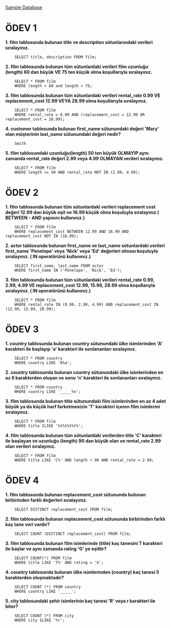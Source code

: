 [Sample Database](https://www.postgresqltutorial.com/postgresql-getting-started/postgresql-sample-database/)
# ÖDEV 1
**1. film tablosunda bulunan title ve description sütunlarındaki verileri sıralayınız.**

        SELECT title, description FROM film;

**2. film tablosunda bulunan tüm sütunlardaki verileri film uzunluğu (length) 60 dan büyük VE 75 ten küçük olma koşullarıyla sıralayınız.**

        SELECT * FROM film 
        WHERE length > 60 and length < 75;

**3. film tablosunda bulunan tüm sütunlardaki verileri rental_rate 0.99 VE replacement_cost 12.99 VEYA 28.99 olma koşullarıyla sıralayınız.**

        SELECT * FROM film 
        WHERE rental_rate = 0.99 AND (replacement_cost = 12.99 OR replacement_cost = 28.99);

**4. customer tablosunda bulunan first_name sütunundaki değeri 'Mary' olan müşterinin last_name sütunundaki değeri nedir?**
   
        Smith

**5. film tablosundaki uzunluğu(length) 50 ten büyük OLMAYIP aynı zamanda rental_rate değeri 2.99 veya 4.99 OLMAYAN verileri sıralayınız.**

        SELECT * FROM film 
        WHERE length <= 50 AND rental_rate NOT IN (2.99, 4.99);


# ÖDEV 2
**1. film tablosunda bulunan tüm sütunlardaki verileri replacement cost değeri 12.99 dan büyük eşit ve 16.99 küçük olma koşuluyla sıralayınız ( BETWEEN - AND yapısını kullanınız.)**

        SELECT * FROM film 
        WHERE replacement_cost BETWEEN 12.99 AND 16.99 AND replacement_cost NOT IN (16.99);
   
**2. actor tablosunda bulunan first_name ve last_name sütunlardaki verileri first_name 'Penelope' veya 'Nick' veya 'Ed' değerleri olması koşuluyla sıralayınız. ( IN operatörünü kullanınız.)**
  
        SELECT first_name, last_name FROM actor
        WHERE first_name IN ('Penelope', 'Nick', 'Ed');

**3. film tablosunda bulunan tüm sütunlardaki verileri rental_rate 0.99, 2.99, 4.99 VE replacement_cost 12.99, 15.99, 28.99 olma koşullarıyla sıralayınız. ( IN operatörünü kullanınız.)**
  
        SELECT * FROM film
        WHERE rental_rate IN (0.99, 2.99, 4.99) AND replacement_cost IN (12.99, 15.99, 28.99);

# ÖDEV 3
**1. country tablosunda bulunan country sütunundaki ülke isimlerinden 'A' karakteri ile başlayıp 'a' karakteri ile sonlananları sıralayınız.**

        SELECT * FROM country
        WHERE country LIKE 'A%a';

**2. country tablosunda bulunan country sütunundaki ülke isimlerinden en az 6 karakterden oluşan ve sonu 'n' karakteri ile sonlananları sıralayınız.**

        SELECT * FROM country
        WHERE country LIKE '_____%n';

**3. film tablosunda bulunan title sütunundaki film isimlerinden en az 4 adet büyük ya da küçük harf farketmesizin 'T' karakteri içeren film isimlerini sıralayınız.**

        SELECT * FROM film
        WHERE title ILIKE '%t%t%t%t%';

**4. film tablosunda bulunan tüm sütunlardaki verilerden title 'C' karakteri ile başlayan ve uzunluğu (length) 90 dan büyük olan ve rental_rate 2.99 olan verileri sıralayınız.**

        SELECT * FROM film
        WHERE title LIKE 'C%' AND length > 90 AND rental_rate = 2.99;

# ÖDEV 4

**1. film tablosunda bulunan replacement_cost sütununda bulunan birbirinden farklı değerleri sıralayınız.**

        SELECT DISTINCT replacement_cost FROM film;

**2. film tablosunda bulunan replacement_cost sütununda birbirinden farklı kaç tane veri vardır?**

        SELECT COUNT (DISTINCT replacement_cost) FROM film;

**3. film tablosunda bulunan film isimlerinde (title) kaç tanesini T karakteri ile başlar ve aynı zamanda rating 'G' ye eşittir?**

        SELECT COUNT(*) FROM film
        WHERE title LIKE 'T%' AND rating = 'G';

**4. country tablosunda bulunan ülke isimlerinden (country) kaç tanesi 5 karakterden oluşmaktadır?**

        SELECT COUNT (*) FROM country
        WHERE country LIKE '_____';

**5. city tablosundaki şehir isimlerinin kaç tanesi 'R' veya r karakteri ile biter?**

        SELECT COUNT (*) FROM city
        WHERE city ILIKE '%r';
